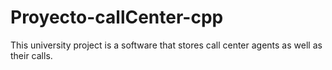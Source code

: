 # Proyecto-callCenter-cpp
This university project is a software that stores call center agents as well as their calls.
